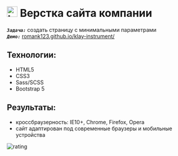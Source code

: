 <h1>
  <img 
    src="https://cdn.icon-icons.com/icons2/534/PNG/512/window-domain_icon-icons.com_52810.png" 
    width="28"
    alt="LOGO"/>
    Верстка сайта компании
</h1>

<strong><em>`Задача:`</em></strong> создать страницу с минимальными параметрами<br>
<strong><em>`Демо:`</em></strong> <a href="https://romank123.github.io/klay-instrument/" target="_blank"> romank123.github.io/klay-instrument/</a>

## Технологии:

- HTML5
- CSS3
- Sass/SCSS
- Bootstrap 5

## Результаты:

- кроссбраузерность: IE10+, Chrome, Firefox, Opera
- сайт адаптирован под современные браузеры и мобильные устройства

![rating](https://romank123.github.io/images/io-klay-instrument.jpg)
